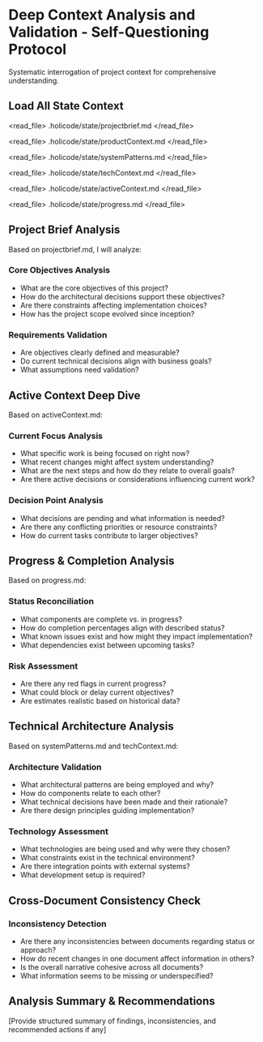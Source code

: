 <!--
workflow_type: analysis
recommended_model: large
description: "Systematic self-questioning for deep project understanding"
-->

# Deep Context Analysis and Validation - Self-Questioning Protocol

Systematic interrogation of project context for comprehensive understanding.

## Load All State Context

<read_file>
<path>.holicode/state/projectbrief.md</path>
</read_file>

<read_file>
<path>.holicode/state/productContext.md</path>
</read_file>

<read_file>
<path>.holicode/state/systemPatterns.md</path>
</read_file>

<read_file>
<path>.holicode/state/techContext.md</path>
</read_file>

<read_file>
<path>.holicode/state/activeContext.md</path>
</read_file>

<read_file>
<path>.holicode/state/progress.md</path>
</read_file>

## Project Brief Analysis
Based on projectbrief.md, I will analyze:

### Core Objectives Analysis
- What are the core objectives of this project?
- How do the architectural decisions support these objectives?
- Are there constraints affecting implementation choices?
- How has the project scope evolved since inception?

### Requirements Validation
- Are objectives clearly defined and measurable?
- Do current technical decisions align with business goals?
- What assumptions need validation?

## Active Context Deep Dive
Based on activeContext.md:

### Current Focus Analysis
- What specific work is being focused on right now?
- What recent changes might affect system understanding?
- What are the next steps and how do they relate to overall goals?
- Are there active decisions or considerations influencing current work?

### Decision Point Analysis  
- What decisions are pending and what information is needed?
- Are there any conflicting priorities or resource constraints?
- How do current tasks contribute to larger objectives?

## Progress & Completion Analysis
Based on progress.md:

### Status Reconciliation
- What components are complete vs. in progress?
- How do completion percentages align with described status?
- What known issues exist and how might they impact implementation?
- What dependencies exist between upcoming tasks?

### Risk Assessment
- Are there any red flags in current progress?
- What could block or delay current objectives?
- Are estimates realistic based on historical data?

## Technical Architecture Analysis
Based on systemPatterns.md and techContext.md:

### Architecture Validation
- What architectural patterns are being employed and why?
- How do components relate to each other?
- What technical decisions have been made and their rationale?
- Are there design principles guiding implementation?

### Technology Assessment
- What technologies are being used and why were they chosen?
- What constraints exist in the technical environment?
- Are there integration points with external systems?
- What development setup is required?

## Cross-Document Consistency Check
### Inconsistency Detection
- Are there any inconsistencies between documents regarding status or approach?
- How do recent changes in one document affect information in others?
- Is the overall narrative cohesive across all documents?
- What information seems to be missing or underspecified?

## Analysis Summary & Recommendations
[Provide structured summary of findings, inconsistencies, and recommended actions if any]
